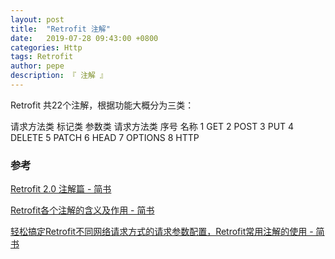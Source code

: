 ```yaml
---
layout: post
title:  "Retrofit 注解"
date:   2019-07-28 09:43:00 +0800
categories: Http
tags: Retrofit
author: pepe
description: 『 注解 』
---
```


Retrofit 共22个注解，根据功能大概分为三类：

请求方法类
标记类
参数类
请求方法类
序号	名称
1	GET
2	POST
3	PUT
4	DELETE
5	PATCH
6	HEAD
7	OPTIONS
8	HTTP




### 参考

[Retrofit 2.0 注解篇 - 简书](https://www.jianshu.com/p/bf884248cb37)

[Retrofit各个注解的含义及作用 - 简书](https://www.jianshu.com/p/8e1b76b8939d)

[轻松搞定Retrofit不同网络请求方式的请求参数配置，Retrofit常用注解的使用 - 简书](https://www.jianshu.com/p/bca05b853c8c)





